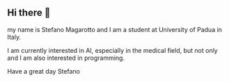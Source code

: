 ## Hi there 👋
my name is Stefano Magarotto and I am a student at University of Padua in Italy.

I am currently interested in AI, especially in the medical field, but not only and I am also interested in programming.

Have a great day
Stefano

<!--
**smagarotto/smagarotto** is a ✨ _special_ ✨ repository because its `README.md` (this file) appears on your GitHub profile.

Here are some ideas to get you started:

- 🔭 I’m currently working on ...
- 🌱 I’m currently learning ...
- 👯 I’m looking to collaborate on ...
- 🤔 I’m looking for help with ...
- 💬 Ask me about ...
- 📫 How to reach me: ...
- 😄 Pronouns: ...
- ⚡ Fun fact: ...
-->
